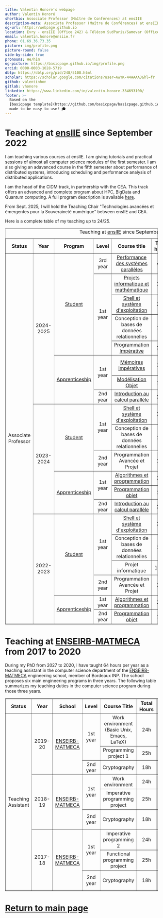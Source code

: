 ```yaml
---
title: Valentin Honore's webpage
author: Valentin Honoré
shortbio: Associate Professor (Maître de Conférences) at ensIIE
description-meta: Associate Professor (Maître de Conférences) at ensIIE
og-url: https://webpage.github.io
location: Evry - ensIIE (Office 242) & Télécom SudParis/Samovar (Office C404)
email: valentin.honore@ensiie.fr
phone: 01.69.36.73.35
picture: img/profile.png
picture-round: false
side-by-side: true
pronouns: He/him
og-picture: https://basicpage.github.io/img/profile.png
orcid: 0000-0003-1028-5719
dblp: https://dblp.org/pid/248/5108.html
scholar: https://scholar.google.com/citations?user=AwYK-44AAAAJ&hl=fr
github: valentinhon
gitlab: vhonore
linkedin: https://www.linkedin.com/in/valentin-honore-334693100/
footer: >-
  Based on the
  [basicpage template](https://github.com/basicpage/basicpage.github.io),
  made to be easy to use! 🎓
---
```




# Teaching at [ensIIE](https://www.ensiie.fr/) since September 2022

I am teaching various courses at ensIIE. I am giving tutorials and practical sessions of almost all computer science modules of the first semester.
I am also giving an adavanced course in the fifth semester about performance of distributed systems, introducing scheduling and performance analysis of distributed applications.

I am the head of the CIDM track, in partnership with the CEA. This track offers an advanced and complete program about HPC, BigData and Quantum computing.
A full program description is available [here](https://www.ensiie.fr/formation).

From Sept. 2025, I will hold the Teaching Chair "Technologies avancées et émergentes pour la Souveraineté numérique" between ensIIE and CEA.

Here is a complete table of my teaching up to 24/25.


<table border="1" >
    <caption>Teaching at <a href="https://www.ensiie.fr/">ensIIE</a> since September 2022</caption>
    <tr ALIGN="CENTER">
        <th>Status</th>
        <th>Year</th>
        <th>Program</th>
        <th>Level</th>
        <th>Course title</th>
        <th>Total hours</th>
        <th>Type of class</th>
        <th>Responsibilities</th>
    </tr>
    <tr ALIGN="CENTER">
        <td rowspan="21">Associate Professor</td>
        <td rowspan="8">2024-2025</td>
        <td rowspan="5"><a href="https://www.ensiie.fr/en/programs/find-your-formation/initial-engineering-training-under-student-status-fise">Student</a></td>
        <td>3rd year</td>
        <td><a href="https://web4.ensiie.fr/~valentin.honore/cours/pdsp/webpage.html">Performance des systèmes parallèles</a></td>
        <td>42h</td>
        <td>Lectures & Tutorials</td>
        <td>Course leader</td>
    </tr>
    <tr ALIGN="CENTER">
        <td rowspan="4">1st year</td>
        <td><a href="https://prim.pedago.ensiie.fr/">Projets informatique et mathématique</a></td>
        <td>18h</td>
        <td>Tutorials</td>
        <td>-</td>
    </tr>
    <tr ALIGN="CENTER">
        <td><a href="https://web4.ensiie.fr/~christophe.mouilleron/Teaching/OSSE/">Shell et système d'exploitation</a></td>
        <td>31h</td>
        <td>Tutorials</td>
        <td>-</td>
    </tr>
    <tr ALIGN="CENTER">
        <td>Conception de bases de données relationnelles</td>
        <td>13h</td>
        <td>Tutorials</td>
        <td>-</td>
    </tr>
    <tr ALIGN="CENTER">
        <td><a href="http://web4.ensiie.fr/~guillaume.burel/cours/PRIM11/">Programmation Impérative</a></td>
        <td>31h</td>
        <td>Tutorials</td>
        <td>-</td>
    </tr>
    <tr ALIGN="CENTER">
        <td rowspan="3"><a href="https://www.ensiie.fr/en/programs/find-your-formation/initial-training-under-apprenticeship-status-fisa">Apprenticeship</a></td>
        <td rowspan="2">1st year</td>
        <td><a href="http://dimitri.watel.free.fr/teaching/fisafc_s1_meim/fisafc_s1_meim.php">Mémoires Impératives</a></td>
        <td>14h</td>
        <td>Lectures</td>
        <td>Course co-leader with <a href="http://dimitri.watel.free.fr/teaching/teaching.php">D. WATEL</a></td>
    </tr>
    <tr ALIGN="CENTER">
        <td><a href="http://web4.ensiie.fr/~valentin.honore/cours/24-25/moob/webpage.html">Modélisation Objet</a></td>
        <td>11h</td>
        <td>Lectures & Tutorials</td>
        <td>Course leader</td>
    </tr>
    <tr ALIGN="CENTER">
        <td>2nd year</td>
        <td><a href="http://web4.ensiie.fr/~valentin.honore/cours/24-25/fisa/icpa/webpage.html">Introduction au calcul parallèle</a></td>
        <td>26h</td>
        <td>Lecture & Tutorials</td>
        <td>Course leader</td>
    </tr>

   <tr ALIGN="CENTER">
        <td rowspan="6">2023-2024</td>
        <td rowspan="3"><a href="https://www.ensiie.fr/en/programs/find-your-formation/initial-engineering-training-under-student-status-fise">Student</a></td>
        <td rowspan="2">1st year</td>
        <td><a href="https://web4.ensiie.fr/~christophe.mouilleron/Teaching/OSSE/">Shell et système d'exploitation</a></td>
        <td>31h</td>
        <td>Tutorials</td>
        <td>-</td>
    </tr>
    <tr ALIGN="CENTER">
        <td>Conception de bases de données relationnelles</td>
        <td>13h</td>
        <td>Tutorials</td>
        <td>-</td>
    </tr>
    <tr ALIGN="CENTER">
        <td>2nd year</td>
        <td>Programmation Avancée et Projet</td>
        <td>18h</td>
        <td>Tutorials</td>
        <td>-</td>
    </tr>
    <tr ALIGN="CENTER">
        <td rowspan="3"><a href="https://www.ensiie.fr/en/programs/find-your-formation/initial-training-under-apprenticeship-status-fisa">Apprenticeship</a></td>
        <td rowspan="2">1st year</td>
        <td><a href="http://dimitri.watel.free.fr/teaching/fip_s1_iap/fip_s1_iap.php">Algorithmes et programmation</a></td>
        <td>31h</td>
        <td>Tutorials</td>
        <td>-</td>
    </tr>
    <tr ALIGN="CENTER">
        <td><a href="http://web4.ensiie.fr/~valentin.honore/cours/23-24/fisa/ipoo/webpage.html">Programmation objet</a></td>
        <td>15h</td>
        <td>Lectures</td>
        <td>Course leader</td>
    </tr>
    <tr ALIGN="CENTER">
        <td>2nd year</td>
        <td><a href="http://web4.ensiie.fr/~valentin.honore/cours/23-24/fisa/icpa/webpage.html">Introduction au calcul parallèle</a></td>
        <td>26h</td>
        <td>Lecture & Tutorials</td>
        <td>Course leader</td>
   </tr>

   <tr ALIGN="CENTER">
        <td rowspan="6">2022-2023</td>
        <td rowspan="4"><a href="https://www.ensiie.fr/en/programs/find-your-formation/initial-engineering-training-under-student-status-fise">Student</a></td>
        <td rowspan="3">1st year</td>
        <td><a href="https://web4.ensiie.fr/~christophe.mouilleron/Teaching/OSSE/">Shell et système d'exploitation</a></td>
        <td>31h</td>
        <td>Tutorials</td>
        <td>-</td>
    </tr>
    <tr ALIGN="CENTER">
        <td>Conception de bases de données relationnelles</td>
        <td>13h</td>
        <td>Tutorials</td>
        <td>-</td>
    </tr>
    <tr ALIGN="CENTER">
        <td>Projet informatique</td>
        <td>17.5h</td>
        <td>Encadrement projets</td>
        <td>-</td>
    </tr>
    <tr ALIGN="CENTER">
        <td>2nd year</td>
        <td>Programmation Avancée et Projet</td>
        <td>18h</td>
        <td>Tutorials</td>
        <td>-</td>
    </tr>
    <tr ALIGN="CENTER">
        <td rowspan="2"><a href="https://www.ensiie.fr/en/programs/find-your-formation/initial-training-under-apprenticeship-status-fisa">Apprenticeship</a></td>
        <td>1st year</td>
        <td><a href="http://dimitri.watel.free.fr/teaching/fip_s1_iap/fip_s1_iap.php">Algorithmes et programmation</a></td>
        <td>31h</td>
        <td>Lectures & Tutorials</td>
        <td>-</td>
    </tr>
    <tr ALIGN="CENTER">
        <td>2nd year</td>
        <td><a href="http://web4.ensiie.fr/~valentin.honore/cours/22-23/fisa/ipoo/webpage.html">Programmation objet</a></td>
        <td>15h</td>
        <td>Lectures</td>
        <td>Course leader</td>
    </tr>

</table>


# Teaching at [ENSEIRB-MATMECA](https://enseirb-matmeca.bordeaux-inp.fr/fr/) from 2017 to 2020

During my PhD from 2027 to 2020, I have taught 64 hours per year as a teaching assistant in the computer science department of the [ENSEIRB-MATMECA](https://enseirb-matmeca.bordeaux-inp.fr/fr) engineering school, member of Bordeaux INP. The school proposes six main engineering programs in three years. The following table summarizes my teaching duties in the computer science program during those three years.

<table  border="1" >
        <tr ALIGN="CENTER">
            <th>Status</th>
            <th>Year</th>
            <th>School</th>
            <th>Level</th>
            <th>Course Title</th>
            <th>Total Hours</th>
            <th>Type of Class</th>
            <th>Responsibilities</th>
        </tr>
        <tr ALIGN="CENTER">
            <td rowspan="9">Teaching Assistant</td>
            <td rowspan="3">2019-20</td>
            <td rowspan="3"><a href="https://enseirb-matmeca.bordeaux-inp.fr/fr">ENSEIRB-MATMECA</a></td>
            <td rowspan="2">1st year</td>
            <td>Work environment (Basic Unix, Emacs, LaTeX)</td>
            <td>24h</td>
            <td>Tutorials</td>
            <td>-</td>
        </tr>
        <tr ALIGN="CENTER">
            <td>Programming project 1</td>
            <td>25h</td>
            <td>Practical sessions</td>
            <td>-</td>
        </tr>
        <tr ALIGN="CENTER">
            <td>2nd year</td>
            <td>Cryptography</td>
            <td>18h</td>
            <td>Tutorials</td>
            <td>MOOC because of Covid</td>
        </tr>
        <tr ALIGN="CENTER">
            <td rowspan="3">2018-19</td>
            <td rowspan="3"><a href="https://enseirb-matmeca.bordeaux-inp.fr/fr">ENSEIRB-MATMECA</a></td>
            <td rowspan="2">1st year</td>
            <td>Work environment</td>
            <td>24h</td>
            <td>Practical sessions</td>
            <td>-</td>
        </tr>
        <tr ALIGN="CENTER">
            <td>Imperative programming project</td>
            <td>25h</td>
            <td>Practical sessions</td>
            <td>-</td>
        </tr>
        <tr ALIGN="CENTER">
            <td>2nd year</td>
            <td>Cryptography</td>
            <td>18h</td>
            <td>Tutorials</td>
            <td>Final exam & Practical session</td>
        </tr>
        <tr ALIGN="CENTER">
            <td rowspan="3">2017-18</td>
            <td rowspan="3"><a href="https://www.bordeaux-inp.fr/">ENSEIRB-MATMECA</a></td>
            <td rowspan="2">1st year</td>
            <td>Imperative programming 2</td>
            <td>24h</td>
            <td>Practical sessions</td>
            <td>-</td>
        </tr>
        <tr ALIGN="CENTER">
            <td>Functional programming project</td>
            <td>25h</td>
            <td>Practical sessions</td>
            <td>-</td>
        </tr>
        <tr ALIGN="CENTER">
            <td>2nd year</td>
            <td>Cryptography</td>
            <td>18h</td>
            <td>Tutorials</td>
            <td>Final exam & Practical sessions</td>
        </tr>
    </table>




# [Return to main page](https://valentinhon.github.io/webpage/)


